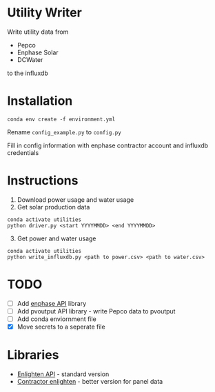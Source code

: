 # Utility Writer

Write utility data from

* Pepco
* Enphase Solar
* DCWater

to the influxdb 

# Installation

~~~
conda env create -f environment.yml
~~~

Rename `config_example.py` to `config.py`

Fill in config information with enphase contractor account and influxdb credentials

# Instructions

1. Download power usage and water usage
2. Get solar production data

~~~
conda activate utilities
python driver.py <start YYYYMMDD> <end YYYYMMDD>
~~~

3. Get power and water usage

~~~
conda activate utilities
python write_influxdb.py <path to power.csv> <path to water.csv>
~~~

# TODO

* [ ] Add [enphase API](https://github.com/chrisroedig/py-enphase-enlighten) library
* [ ] Add pvoutput API library - write Pepco data to pvoutput
* [ ] Add conda enviornment file
* [x] Move secrets to a seperate file

# Libraries

* [Enlighten API](https://github.com/danielpatenaude/python_enlighten_api) - standard version
* [Contractor enlighten](https://github.com/chrisroedig/py-enphase-enlighten) - better version for panel data

